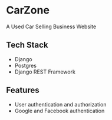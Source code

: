 # CarZone
A Used Car Selling Business Website

## Tech Stack
- Django
- Postgres
- Django REST Framework

## Features
- User authentication and authorization
- Google and Facebook authentication
